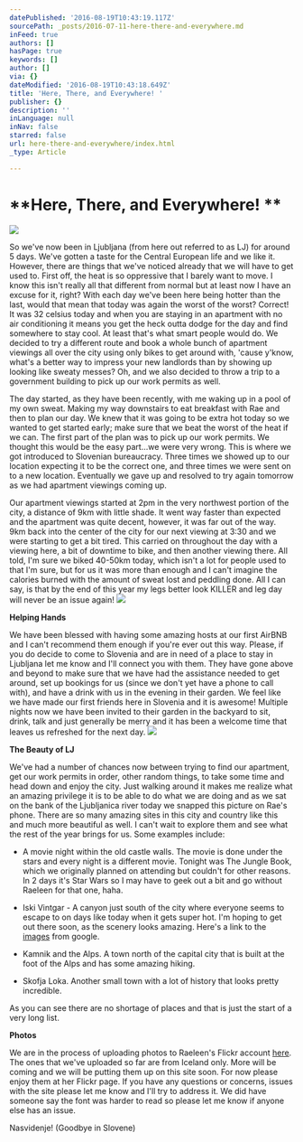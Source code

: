 ```yaml
---
datePublished: '2016-08-19T10:43:19.117Z'
sourcePath: _posts/2016-07-11-here-there-and-everywhere.md
inFeed: true
authors: []
hasPage: true
keywords: []
author: []
via: {}
dateModified: '2016-08-19T10:43:18.649Z'
title: 'Here, There, and Everywhere! '
publisher: {}
description: ''
inLanguage: null
inNav: false
starred: false
url: here-there-and-everywhere/index.html
_type: Article

---
```

# **Here, There, and Everywhere! **
![](https://s3-us-west-2.amazonaws.com/the-grid-img/p/fcc08866abf86192bc505401bde5ed8c865e866e.jpg)

So we've now been in Ljubljana (from here out referred to as LJ) for around 5 days. We've gotten a taste for the Central European life and we like it. However, there are things that we've noticed already that we will have to get used to. First off, the heat is so oppressive that I barely want to move. I know this isn't really all that different from normal but at least now I have an excuse for it, right? With each day we've been here being hotter than the last, would that mean that today was again the worst of the worst? Correct! It was 32 celsius today and when you are staying in an apartment with no air conditioning it means you get the heck outta dodge for the day and find somewhere to stay cool. At least that's what smart people would do. We decided to try a different route and book a whole bunch of apartment viewings all over the city using only bikes to get around with, 'cause y'know, what's a better way to impress your new landlords than by showing up looking like sweaty messes? Oh, and we also decided to throw a trip to a government building to pick up our work permits as well.

The day started, as they have been recently, with me waking up in a pool of my own sweat. Making my way downstairs to eat breakfast with Rae and then to plan our day. We knew that it was going to be extra hot today so we wanted to get started early; make sure that we beat the worst of the heat if we can. The first part of the plan was to pick up our work permits. We thought this would be the easy part...we were very wrong. This is where we got introduced to Slovenian bureaucracy. Three times we showed up to our location expecting it to be the correct one, and three times we were sent on to a new location. Eventually we gave up and resolved to try again tomorrow as we had apartment viewings coming up.

Our apartment viewings started at 2pm in the very northwest portion of the city, a distance of 9km with little shade. It went way faster than expected and the apartment was quite decent, however, it was far out of the way. 9km back into the center of the city for our next viewing at 3:30 and we were starting to get a bit tired. This carried on throughout the day with a viewing here, a bit of downtime to bike, and then another viewing there. All told, I'm sure we biked 40-50km today, which isn't a lot for people used to that I'm sure, but for us it was more than enough and I can't imagine the calories burned with the amount of sweat lost and peddling done. All I can say, is that by the end of this year my legs better look KILLER and leg day will never be an issue again!
![](https://the-grid-user-content.s3-us-west-2.amazonaws.com/c57e26c5-8fa8-454a-ae62-6d93e6bfc105.jpg)

**Helping Hands**

We have been blessed with having some amazing hosts at our first AirBNB and I can't recommend them enough if you're ever out this way. Please, if you do decide to come to Slovenia and are in need of a place to stay in Ljubljana let me know and I'll connect you with them. They have gone above and beyond to make sure that we have had the assistance needed to get around, set up bookings for us (since we don't yet have a phone to call with), and have a drink with us in the evening in their garden. We feel like we have made our first friends here in Slovenia and it is awesome! Multiple nights now we have been invited to their garden in the backyard to sit, drink, talk and just generally be merry and it has been a welcome time that leaves us refreshed for the next day.
![](https://the-grid-user-content.s3-us-west-2.amazonaws.com/1a9c8c2c-a6c4-42ee-b067-2ddc8e384254.jpg)

**The Beauty of LJ**

We've had a number of chances now between trying to find our apartment, get our work permits in order, other random things, to take some time and head down and enjoy the city. Just walking around it makes me realize what an amazing privilege it is to be able to do what we are doing and as we sat on the bank of the Ljubljanica river today we snapped this picture on Rae's phone. There are so many amazing sites in this city and country like this and much more beautiful as well. I can't wait to explore them and see what the rest of the year brings for us. Some examples include:

- A movie night within the old castle walls. The movie is done under the stars and every night is a different movie. Tonight was The Jungle Book, which we originally planned on attending but couldn't for other reasons. In 2 days it's Star Wars so I may have to geek out a bit and go without Raeleen for that one, haha.

- Iski Vintgar - A canyon just south of the city where everyone seems to escape to on days like today when it gets super hot. I'm hoping to get out there soon, as the scenery looks amazing. Here's a link to the [images][0] from google.

- Kamnik and the Alps. A town north of the capital city that is built at the foot of the Alps and has some amazing hiking.

- Skofja Loka. Another small town with a lot of history that looks pretty incredible.

As you can see there are no shortage of places and that is just the start of a very long list.

**Photos**

We are in the process of uploading photos to Raeleen's Flickr account [here][1]. The ones that we've uploaded so far are from Iceland only. More will be coming and we will be putting them up on this site soon. For now please enjoy them at her Flickr page. If you have any questions or concerns, issues with the site please let me know and I'll try to address it. We did have someone say the font was harder to read so please let me know if anyone else has an issue.

Nasvidenje! (Goodbye in Slovene)

[0]: https://www.google.si/search?q=ista+vintgar&rlz=1C1CHBF_enCA696CA696&source=lnms&tbm=isch&sa=X&ved=0ahUKEwi8tZPQu-zNAhVLwBQKHWz0DJ8Q_AUICCgB&biw=1536&bih=719#tbm=isch&q=iski+vintgar
[1]: https://www.flickr.com/photos/rae-j09/
